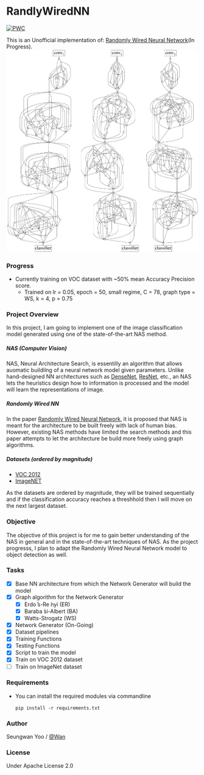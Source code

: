# RandlyWiredNN

[![PWC](https://img.shields.io/endpoint.svg?url=https://paperswithcode.com/badge/exploring-randomly-wired-neural-networks-for/image-classification-imagenet-image-reco)](https://paperswithcode.com/sota/image-classification-imagenet-image-reco?p=exploring-randomly-wired-neural-networks-for)

This is an Unofficial implementation of: [Randomly Wired Neural Network](https://arxiv.org/abs/1904.01569)(In Progress).
![](misc./network.png)

### Progress

* Currently training on VOC dataset with ~50% mean Accuracy Precision score.
  * Trained on lr = 0.05, epoch = 50, small regime, C = 78, graph type = WS, k = 4, p = 0.75

### Project Overview

In this project, I am going to implement one of the image classification model generated using one of the state-of-the-art NAS method.

##### NAS (Computer Vision)

NAS, Neural Architecture Search, is essentilly an algorithm that allows auomatic buildilng of a neural network model given parameters. Unlike hand-designed NN architectures such as [DenseNet](https://arxiv.org/pdf/1608.06993.pdf), [ResNet](https://arxiv.org/pdf/1512.03385.pdf), etc., an NAS lets the heuristics design how to information is processed and the model will learn the representations of image.

##### Randomly Wired NN

In the paper [Randomly Wired Neural Network](https://arxiv.org/abs/1904.01569), it is proposed that NAS is meant for the architecture to be built freely with lack of human bias. However, existing NAS methods have limited the search methods and this paper attempts to let the architecture be build more freely using graph algorithms.

##### Datasets (ordered by magnitude)

- [VOC 2012](http://host.robots.ox.ac.uk/pascal/VOC/voc2012/)
- [ImageNET](https://www.image-net.org)

As the datasets are ordered by magnitude, they will be trained sequentially and if the classification accuracy reaches a threshhold then I will move on the next largest dataset.

### Objective

The objective of this project is for me to gain better understanding of the NAS in general and in the state-of-the-art techniques of NAS. As the project progresss, I plan to adapt the Randomly Wired Neural Network model to object detection as well.

### Tasks

- [x] Base NN architecture from which the Network Generator will build the model
- [x] Graph algorithm for the Network Generator
  - [x] Erdo ̋s-Re ́nyi (ER)
  - [x] Baraba ́si-Albert (BA)
  - [x] Watts-Strogatz (WS)
- [x] Network Generator (On-Going)
- [x] Dataset pipelines
- [x] Training Functions
- [x] Testing Functions
- [x] Script to train the model
- [x] Train on VOC 2012 dataset
- [ ] Train on ImageNet dataset

### Requirements

- You can install the required modules via commandline
  ```
  pip install -r requirements.txt
  ```

### Author
Seungwan Yoo / [@Wan](https://www.linkedin.com/in/wanyoo2/)

### License
Under Apache License 2.0